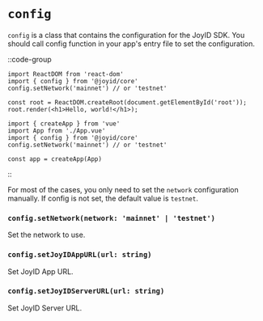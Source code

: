 # `config`

`config` is a class that contains the configuration for the JoyID SDK. You should call config function in your app's entry file to set the configuration.

::code-group

  ```js{2,3} [React App]
import ReactDOM from 'react-dom'
import { config } from '@joyid/core'
config.setNetwork('mainnet') // or 'testnet'

const root = ReactDOM.createRoot(document.getElementById('root'));
root.render(<h1>Hello, world!</h1>);
  ```

  ```js{3,4} [Vue App]
import { createApp } from 'vue'
import App from './App.vue'
import { config } from '@joyid/core'
config.setNetwork('mainnet') // or 'testnet'

const app = createApp(App)
  ```

::

For most of the cases, you only need to set the `network` configuration manually. If config is not set, the default value is `testnet`.

### `config.setNetwork(network: 'mainnet' | 'testnet')`

Set the network to use.

### `config.setJoyIDAppURL(url: string)`

Set JoyID App URL.

### `config.setJoyIDServerURL(url: string)`

Set JoyID Server URL.
